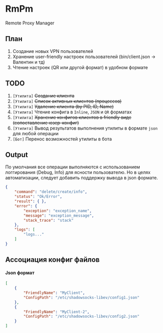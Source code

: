 # RmPm
Remote Proxy Manager

## План

1. Создание новых VPN пользователей
2. Хранение user-friendly настроек пользователей (bin/client.json -> Валентин и тд)
3. Чтение настроек (QR или другой формат) в удобном формате

## TODO

1. `[Утилита]` ~~Создание клиента~~
2. `[Утилита]` ~~Список активных клиентов (процессов)~~
3. `[Утилита]` ~~Удаление клиента (by PID, ID, Name)~~
4. `[Утилита]` Чтение конфига в `Inline`, `JSON` и `QR` форматах
5. `[Утилита]` ~~Хранение конфигов клиентов в friendly виде (сопоставление юзер-конфиг)~~
6. `[Утилита]` Вывод результатов выполнения утилиты в формате `json` для любой операции
7. `[Бот]` Перенос возможностей утилиты в бота

## Output

По умолчания все операции выполняются с использованием логгирования (Debug, Info) для ясности пользователю. Но в целях автоматизации, следует добавить поддержку вывода в json формате.

```json
{
    "command": "delete/create/info",
    "status": "Ok/Error",
    "result": { },
    "error": {
        "exception": "exception_name",
        "message": "exception_message",
        "stack_trace": "stack"
    },
    "logs": [
        "logs..."
    ]
}
```

## Ассоциация конфиг файлов

#### Json формат

```json
[
    {
    	"FriendlyName": "MyClient",
    	"ConfigPath": "/etc/shadowsocks-libev/config1.json"
	},
    {
        "FriendlyName": "MyClient-2",
    	"ConfigPath": "/etc/shadowsocks-libev/config2.json"
    }
]
```